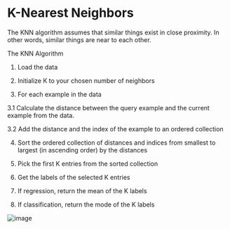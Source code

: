 # K-Nearest Neighbors
The KNN algorithm assumes that similar things exist in close proximity. In other words, similar things are near to each other.

The KNN Algorithm

1. Load the data

2. Initialize K to your chosen number of neighbors

3. For each example in the data

3.1 Calculate the distance between the query example and the current example from the data.

3.2 Add the distance and the index of the example to an ordered collection

4. Sort the ordered collection of distances and indices from smallest to largest (in ascending order) by the distances

5. Pick the first K entries from the sorted collection

6. Get the labels of the selected K entries

7. If regression, return the mean of the K labels

8. If classification, return the mode of the K labels


![image](https://user-images.githubusercontent.com/91189264/161136785-d87a1024-2c5b-4428-8888-07b4525ef9b2.png)
